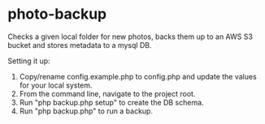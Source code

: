 # photo-backup
Checks a given local folder for new photos, backs them up to an AWS S3 bucket and stores metadata to a mysql DB.

Setting it up:
  1.  Copy/rename config.example.php to config.php and update the values for your local system.
  2.  From the command line, navigate to the project root.
  3.  Run "php backup.php setup" to create the DB schema.
  4.  Run "php backup.php" to run a backup.

